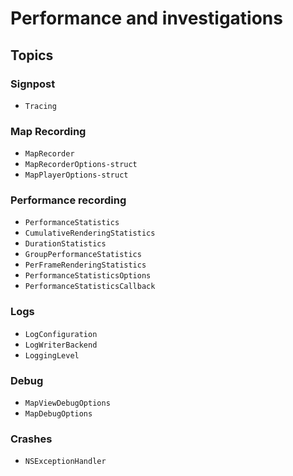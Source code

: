 #  Performance and investigations

## Topics

### Signpost

- ``Tracing``

### Map Recording

- ``MapRecorder``
- ``MapRecorderOptions-struct``
- ``MapPlayerOptions-struct``

### Performance recording

- ``PerformanceStatistics``
- ``CumulativeRenderingStatistics``
- ``DurationStatistics``
- ``GroupPerformanceStatistics``
- ``PerFrameRenderingStatistics``
- ``PerformanceStatisticsOptions``
- ``PerformanceStatisticsCallback``

### Logs

- ``LogConfiguration``
- ``LogWriterBackend``
- ``LoggingLevel``

### Debug

- ``MapViewDebugOptions``
- ``MapDebugOptions``

### Crashes

- ``NSExceptionHandler``
